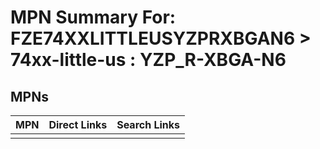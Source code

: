 



# MPN Summary For: FZE74XXLITTLEUSYZPRXBGAN6 > 74xx-little-us : YZP_R-XBGA-N6

## MPNs
  

|MPN|Direct Links|Search Links|
| :--- | :--- | :--- |
||||
